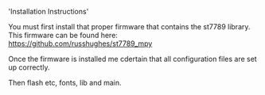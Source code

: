 'Installation Instructions'


You must first install that proper firmware that contains the st7789 library. This firmware can be found here:
https://github.com/russhughes/st7789_mpy

Once the firmware is installed me cdertain that all configuration files are set up correctly.

Then flash etc, fonts, lib and main.